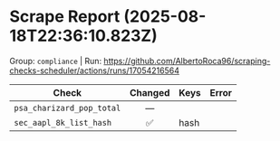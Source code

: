 # Scrape Report (2025-08-18T22:36:10.823Z)

Group: `compliance`  |  Run: https://github.com/AlbertoRoca96/scraping-checks-scheduler/actions/runs/17054216564

| Check | Changed | Keys | Error |
|---|:---:|:--|:--|
| `psa_charizard_pop_total` | — |  |  |
| `sec_aapl_8k_list_hash` | ✅ | hash |  |

